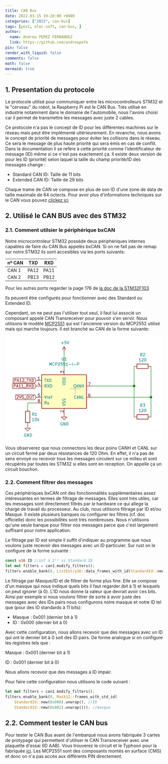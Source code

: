 ```yaml
---
title: CAN Bus 
date: 2022-03-15 19:28:00 +0800
categories: ["2022", can-bus]
tags: [post, elec-soft, can-bus, ]
author:
  name: Andrea PEREZ FERNANDEZ
  link: https://github.com/andreapefe
pin: false
render_with_liquid: false
comments: false
math: false
mermaid: true
---
```

## 1. Presentation du protocole
Le protocole utilisé pour communiquer entre les microcontrolleurs STM32 et le "cerveau" du robot, la Raspberry Pi est le CAN Bus. Très utilisé en industrie notamment dans le domaine de l'automobile, nous l'avons choisi car il permet de transmettre les messages avec juste 2 cables. 

Ce protocole n'a pas le concept de ID pour les différentes machines sur le réseau mais peut être implémenté ultérieurement. En revanche, nous avons le concept de priorité de messages pour éviter les collisons dans le réseau. Ce sera le message de plus haute priorité qui sera émis en cas de conflit. Dans la documentation il se refère à cette priorité comme l'identificateur de message (ID) même si ce n'est pas exactement ça. Il existe deux version de pour les ID (priorité) selon laquel la taille du champ priorité/ID des messages change :
- Standard CAN ID: Taille de 11 bits
- Extended CAN ID: Taille de 29 bits

Chaque trame de CAN se compose en plus de son ID d'une zone de data de taille maximale de 64 octects. Pour avoir plus d'informations techniques sur le CAN vous pouvez [clickez ici](https://www.ti.com/lit/an/sloa101b/sloa101b.pdf?ts=1633140726383&ref_url=https%253A%252F%252Fwww.google.com%252F/)

## 2. Utilisé le CAN BUS avec des STM32
### 2.1. Comment utilsier le périphérique bxCAN
Notre microcontroleur STM32 possède deux périphériques internes capables de faire du CAN Bus appelés bxCAN. Si on ne fait pas de remap sur notre STM32 ils sont accesibles via les ports suivants:

| nº CAN | TXD  | RXD  |
|--------|------|------|
| CAN 1  | PA12 | PA11 |
| CAN 2  | PB13 | PB12 |

Pour les autres ports regarder la page 176 de [la doc de la STM32F103](https://www.google.com/url?sa=t&rct=j&q=&esrc=s&source=web&cd=&cad=rja&uact=8&ved=2ahUKEwjO74XN7cj2AhWeQkEAHeoIDS8QFnoECAUQAQ&url=https%3A%2F%2Fwww.st.com%2Fresource%2Fen%2Freference_manual%2Fcd00171190-stm32f101xx-stm32f102xx-stm32f103xx-stm32f105xx-and-stm32f107xx-advanced-arm-based-32-bit-mcus-stmicroelectronics.pdf&usg=AOvVaw2kF0T1D3TzsgvgnX7fvMku)

Ils peuvent être configurés pour fonctionner avec des Standard ou Extended ID. 

Cependant, on ne peut pas l'utiliser tout seul, il faut lui associé un composant appelé CAN Transreceiver pour pouvoir s'en servir. Nous utilisons le modèle [MCP2551](https://ww1.microchip.com/downloads/en/DeviceDoc/20001667G.pdf) qui est l'ancienne version du MCP2552 utilisé mais qui marche toujours. Il est branché au CAN de la forme suivante:

![Connexions MCP2551](/assets/img/posts/CAN-bus/schema_mcp.png)

Vous observerez que nous connectons les deux poins CANH et CANL sur un circuit fermé par deux résistances de 120 Ohm. En effet, il n'a pas de sens envoyé ou recevoir tous les messages circulent sur ce milieu et sont récupérés par toutes les STM32 si elles sont en reception. On appelle ça un circuit bouchon. 

### 2.2. Comment filtrer des messages
Ces périphériques bxCAN ont des fonctionnalités supplémentaires assez intéressantes en termes de filtrage de messages. Elles sont très utiles, car les messages sont directement filtrés par le hardware ce qui allege la charge de travail du processeur. Au club, nous utilisons filtrage par ID et/ou Masque. Il existe plusieurs banques ou configurer les filtres (cf. doc officielle) donc les possibilités sont très nombreuses. Nous n'utilisons qu'une seule banque pour filtrer nos messages parce que c'est largement suffisant pour notre application. 

Le filtrage par ID est simple il suffit d'indiquer au programme que nous voulons juste recevoir des messages avec un ID particuler. Sur rust on le configure de la forme suivante :
``` rust
const u16 ID //inf à 2¹¹ si Standard ID
let mut filters = can1.modify_filters();
filters.enable_bank(0, ListEntry16::data_frames_with_id(StandardId::new(MY_ID).unwarp()));
``` 
Le filtrage par Masque/ID et de filtrer de forme plus fine. Elle se compose d'un masque qui nous indique quels bits il faut regarder (bit à 1) et lesquels on peut ignorer (à 0). L'ID nous donne la valeur que devrait avoir ces bits. Ainsi par exemple si nous voulons filtrer de sorte à avoir juste des messages avec des IDs pairs nous configurons notre masque et notre ID tel que (pour des ID standards à 11 bits):
- Masque : 0x001 (dernier bit à 1)
- ID : 0x000 (dernier bit à 0)

Avec cette configuration, nous allons recevoir que des messages avec un ID qui ont le dernier bit à 0 soit des ID pairs. De forme analogue si on configure les registres tels que :

Masque : 0x001 (dernier bit à 1)

ID : 0x001 (dernier bit à 0)

Nous allons recevoir que des messages à ID impair. 

Pour faire cette configuration nous utilisons le code suivant :
```rust
let mut filters = can1.modify_filters();
filters.enable_bank(0, Mask32::frames_with_std_id(
    StandardId::new(0x000).unwrap(), //ID
    StandardId::new(0x001).unwrap())); //masque
```

## 2.2. Comment tester le CAN bus
Pour tester le CAN Bus avant de l'embarqué nous avons fabriquée 3 cartes de protypage qui permettent d'utiliser le CAN Transreceiver avec une plaquette d'essai (ID AAB). Vous trouverez le circuit et le Typhoon pour la fabriquée [ici](https://github.com/ClubRobotInsat/Cartes_2022/tree/master/ID_AAB_CAN_PrototypageGrand). Les MCP2551 sont des composants montés en surface (CMS) et donc on n'a pas accès aux différents PIN directement. 

